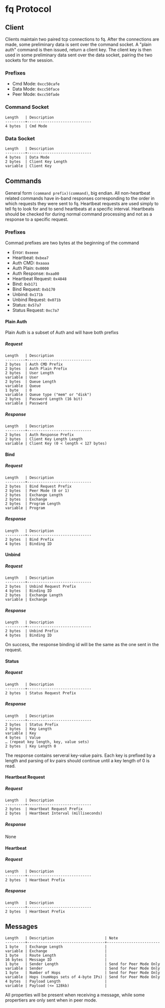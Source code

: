 # fq Protocol

## Client

Clients maintain two paired tcp connections to fq. After the connections are made, some preliminary data is sent over the command socket. A "plain auth" command is then issued, return a client key. The client key is then used in some preliminary data sent over the data socket, pairing the two sockets for the session.

### Prefixes

* Cmd Mode: `0xcc50cafe`
* Data Mode: `0xcc50face`
* Peer Mode: `0xcc50fade`

### Command Socket

    Length   | Description
    ---------+-----------------------------
    4 bytes  | Cmd Mode

### Data Socket

    Length   | Description
    ---------+-----------------------------
    4 bytes  | Data Mode
    2 bytes  | Client Key Length
    variable | Client Key

## Commands

General form `(command prefix)(command)`, big endian. All non-heartbeat related commands have in-band responses corresponding to the order in which requests they were sent to fq. Heartbeat requests are used simply to tell fq to look for and to send heartbeats at a specific interval. Heartbeats should be checked for during normal command processing and not as a response to a specific request.

### Prefixes

Commad prefixes are two bytes at the beginning of the command

* Error: `0xeeee`
* Heartbeat: `0xbea7`
* Auth CMD: `0xaaaa`
* Auth Plain: `0x0000`
* Auth Response: `0xaa00`
* Heartbeat Request: `0x4848`
* Bind: `0xb171`
* Bind Request: `0xb170`
* Unbind: `0x171b`
* Unbind Request: `0x071b`
* Status: `0x57a7`
* Status Request: `0xc7a7`

#### Plain Auth 

Plain Auth is a subset of Auth and will have both prefixs

##### Request

    Length   | Description
    ---------+-----------------------------
    2 bytes  | Auth CMD Prefix
    2 bytes  | Auth Plain Prefix
    2 bytes  | User Length
    variable | User
    2 bytes  | Queue Length
    variable | Queue
    1 byte   | 0
    variable | Queue type ("mem" or "disk")
    2 bytes  | Password Length (16 bit)
    variable | Password


##### Response

    Length   | Description
    ---------+-----------------------------
    2 bytes  | Auth Response Prefix
    2 bytes  | Client Key Length Length
    variable | Client Key (0 < length < 127 bytes)

#### Bind

##### Request
    Length   | Description
    ---------+-----------------------------
    2 bytes  | Bind Request Prefix
    2 bytes  | Peer Mode (0 or 1)
    2 bytes  | Exchange Length
    2 bytes  | Exchange
    2 bytes  | Program Length
    variable | Program

##### Response

    Length   | Description
    ---------+-----------------------------
    2 bytes  | Bind Prefix
    4 bytes  | Binding ID

#### Unbind

##### Request

    Length   | Description
    ---------+-----------------------------
    2 bytes  | Unbind Request Prefix
    4 bytes  | Binding ID
    2 bytes  | Exchange Length
    variable | Exchange

##### Response

    Length   | Description
    ---------+-----------------------------
    2 bytes  | Unbind Prefix
    4 bytes  | Binding ID

On success, the response binding id will be the same as the one sent in the request.

#### Status

##### Request

    Length   | Description
    ---------+-----------------------------
    2 bytes  | Status Request Prefix

##### Response

    Length   | Description
    ---------+-----------------------------
    2 bytes  | Status Prefix
    2 bytes  | Key Length
    variable | Key
    4 bytes  | Value
    … (repeat key length, key, value sets)
    2 bytes  | Key Length 0

The response contains serveral key-value pairs. Each key is prefixed by a length and parsing of kv pairs should continue until a key length of 0 is read.

#### Heartbeat Request

##### Request

    Length   | Description
    ---------+-----------------------------
    2 bytes  | Heartbeat Request Prefix
    2 bytes  | Heartbeat Interval (milliseconds)

##### Response

None

#### Heartbeat

##### Request

    Length   | Description
    ---------+-----------------------------
    2 bytes  | Heartbeat Prefix
    
##### Response

    Length   | Description
    ---------+-----------------------------
    2 bytes  | Heartbeat Prefix

## Messages

    Length   | Description                       | Note
    ---------+-----------------------------------+------------------------
    1 byte   | Exchange Length                   |
    variable | Exchange                          |
    1 byte   | Route Length                      |
    16 bytes | Message ID                        |
    1 byte   | Sender Length                     | Send for Peer Mode Only
    variable | Sender                            | Send for Peer Mode Only
    1 byte   | Number of Hops                    | Send for Peer Mode Only
    variable | Hops (numHops sets of 4-byte IPs) | Send for Peer Mode Only
    4 bytes  | Payload Length                    |
    variable | Payload (<= 128kb)                |

All properties will be present when receiving a message, while some propertiers are only sent when in peer mode.